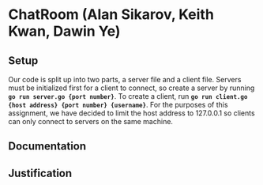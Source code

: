 <h1>ChatRoom (Alan Sikarov, Keith Kwan, Dawin Ye) </h1>

<h2> Setup </h2>
Our code is split up into two parts, a server file and a client file.
Servers must be initialized first for a client to connect, so create 
a server by running <code><b>go run server.go {port number}</b></code>. To 
create a client, run <code><b>go run client.go {host address} {port number} {username}</b></code>.
For the purposes of this assignment, we have decided to limit the host address to 
127.0.0.1 so clients can only connect to servers on the same machine. 

<h2> Documentation </h2>


<h2> Justification</h2>

